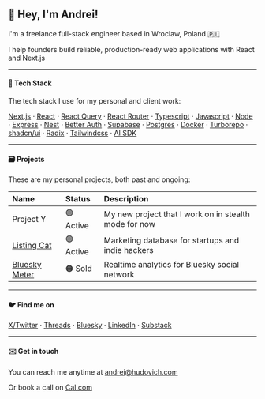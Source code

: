 ## 👋 Hey, I'm Andrei!

I'm a freelance full-stack engineer based in Wroclaw, Poland 🇵🇱

I help founders build reliable, production-ready web applications with React and Next.js

-------

#### 🧰 Tech Stack

The tech stack I use for my personal and client work:

[Next.js](https://nextjs.org) &middot;
[React](https://react.dev) &middot;
[React Query](https://tanstack.com/query/latest) &middot;
[React Router](https://reactrouter.com) &middot;
[Typescript](https://www.typescriptlang.org) &middot;
[Javascript](https://javascript.info) &middot;
[Node](https://nodejs.org) &middot;
[Express](https://expressjs.com) &middot;
[Nest](https://nestjs.com) &middot;
[Better Auth](https://www.better-auth.com) &middot;
[Supabase](https://supabase.com) &middot;
[Postgres](https://www.postgresql.org) &middot;
[Docker](https://www.docker.com) &middot;
[Turborepo](https://turbo.build) &middot;
[shadcn/ui](https://ui.shadcn.com) &middot;
[Radix](https://www.radix-ui.com) &middot;
[Tailwindcss](https://tailwindcss.com) &middot;
[AI SDK](https://ai-sdk.dev)

-------

#### 🗃️ Projects

These are my personal projects, both past and ongoing:

<table>
  <thead align="center">
    <tr border: none;>
      <th align="left">Name</th>
      <th align="left">Status</th>
      <th align="left">Description</th>
    </tr>
  </thead>
  
  <tbody>
    <tr>
      <td>Project Y</td>
      <td>🟢 Active</td>
      <td>My new project that I work on in stealth mode for now</td>
    </tr>
    <tr>
      <td><a href="https://listingcat.com">Listing Cat</a></td>
      <td>🟢 Active</td>
      <td>Marketing database for startups and indie hackers</td>
    </tr>
    <tr>
      <td><a href="https://blueskymeter.com">Bluesky Meter</a></td>
      <td>🟠 Sold</td>
      <td>Realtime analytics for Bluesky social network</td>
    </tr>
  </tbody>
</table>

-------

#### 🐦 Find me on

[X/Twitter](https://x.com/ahudovich) &middot; 
[Threads](https://www.threads.com/@ahudovich) &middot; 
[Bluesky](https://bsky.app/profile/hudovich.com) &middot; 
[LinkedIn](https://www.linkedin.com/in/ahudovich/) &middot; 
[Substack](https://substack.com/@ahudovich) 

-------

#### ✉️ Get in touch

You can reach me anytime at [andrei@hudovich.com](mailto:andrei@hudovich.com)

Or book a call on [Cal.com](https://cal.com/hudovich)
